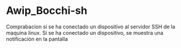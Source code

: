 # Awip_Bocchi-sh
Comprabacion si se ha conectado un dispositivo al servidor SSH de la maquina linux. Si se ha conectado un dispositivo, se muestra una notificación en la pantalla
